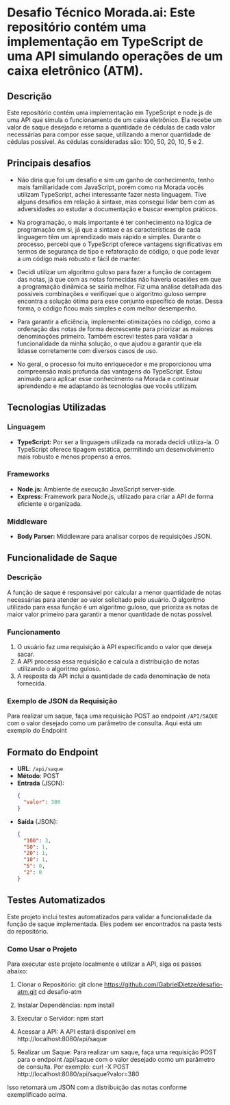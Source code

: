 # Desafio Técnico Morada.ai: Este repositório contém uma implementação em TypeScript de uma API simulando operações de um caixa eletrônico (ATM).

## Descrição
Este repositório contém uma implementação em TypeScript e node.js de uma API que simula o funcionamento de um caixa eletrônico. Ela recebe um valor de saque desejado e retorna a quantidade de cédulas de cada valor necessárias para compor esse saque, utilizando a menor quantidade de cédulas possível. As cédulas consideradas são: 100, 50, 20, 10, 5 e 2.

## Principais desafios

- Não diria que foi um desafio e sim um ganho de conhecimento, tenho mais familiaridade com JavaScript, porém como na Morada vocês utilizam TypeScript, achei interessante fazer nesta linguagem. Tive alguns desafios em relação à sintaxe, mas consegui lidar bem com as adversidades ao estudar a documentação e buscar exemplos práticos.

- Na programação, o mais importante é ter conhecimento na lógica de programação em si, já que a sintaxe e as características de cada linguagem têm um aprendizado mais rápido e simples. Durante o processo, percebi que o TypeScript oferece vantagens significativas em termos de segurança de tipo e refatoração de código, o que pode levar a um código mais robusto e fácil de manter.

- Decidi utilizar um algoritmo guloso para fazer a função de contagem das notas, já que com as notas fornecidas não haveria ocasiões em que a programação dinâmica se sairia melhor. Fiz uma análise detalhada das possíveis combinações e verifiquei que o algoritmo guloso sempre encontra a solução ótima para esse conjunto específico de notas. Dessa forma, o código ficou mais simples e com melhor desempenho.

- Para garantir a eficiência, implementei otimizações no código, como a ordenação das notas de forma decrescente para priorizar as maiores denominações primeiro. Também escrevi testes para validar a funcionalidade da minha solução, o que ajudou a garantir que ela lidasse corretamente com diversos casos de uso.

- No geral, o processo foi muito enriquecedor e me proporcionou uma compreensão mais profunda das vantagens do TypeScript. Estou animado para aplicar esse conhecimento na Morada e continuar aprendendo e me adaptando às tecnologias que vocês utilizam.   

## Tecnologias Utilizadas

### Linguagem
- **TypeScript:** Por ser a linguagem utilizada na morada decidi utiliza-la. O TypeScript oferece tipagem estática, permitindo um desenvolvimento mais robusto e menos propenso a erros.

### Frameworks
- **Node.js:** Ambiente de execução JavaScript server-side.
- **Express:** Framework para Node.js, utilizado para criar a API de forma eficiente e organizada.

### Middleware
- **Body Parser:** Middleware para analisar corpos de requisições JSON.

## Funcionalidade de Saque

### Descrição
A função de saque é responsável por calcular a menor quantidade de notas necessárias para atender ao valor solicitado pelo usuário. O algoritmo utilizado para essa função é um algoritmo guloso, que prioriza as notas de maior valor primeiro para garantir a menor quantidade de notas possível.

### Funcionamento
1. O usuário faz uma requisição à API especificando o valor que deseja sacar.
2. A API processa essa requisição e calcula a distribuição de notas utilizando o algoritmo guloso.
3. A resposta da API inclui a quantidade de cada denominação de nota fornecida.

### Exemplo de JSON da Requisição
Para realizar um saque, faça uma requisição POST ao endpoint `/API/SAQUE` com o valor desejado como um parâmetro de consulta. Aqui está um exemplo do Endpoint

## Formato do Endpoint

- **URL**: `/api/saque`
- **Método**: POST
- **Entrada** (JSON):
  ```json
  {
    "valor": 380
  }
  ```
- **Saída** (JSON):
  ```json
  {
    "100": 3,
    "50": 1,
    "20": 1,
    "10": 1,
    "5": 0,
    "2": 0
  }

## Testes Automatizados

Este projeto inclui testes automatizados para validar a funcionalidade da função de saque implementada. Eles podem ser encontrados na pasta tests do repositório.

### Como Usar o Projeto
Para executar este projeto localmente e utilizar a API, siga os passos abaixo:

1. Clonar o Repositório:
git clone https://github.com/GabrielDietze/desafio-atm.git
cd desafio-atm

2. Instalar Dependências:
npm install

3. Executar o Servidor:
npm start

4. Acessar a API:
A API estará disponível em http://localhost:8080/api/saque

5. Realizar um Saque:
Para realizar um saque, faça uma requisição POST para o endpoint /api/saque com o valor desejado como um parâmetro de consulta. Por exemplo:
curl -X POST http://localhost:8080/api/saque?valor=380

Isso retornará um JSON com a distribuição das notas conforme exemplificado acima.
